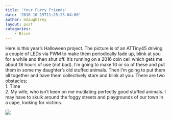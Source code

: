 ```yaml
---
title: 'Your Furry Friends'
date: '2010-10-19T11:25:25-04:00'
author: mdaughtrey
layout: post
categories:
    - Blink
---
```


Here is this year’s Halloween project. The picture is of an ATTiny45 driving a couple of LEDs via PWM to make them periodically fade up, blink at you for a while and then shut off. It’s running on a 2016 coin cell which gets me about 18 hours of use (not bad). I’m going to make 10 or so of these and put them in some my daughter’s old stuffed animals. Then I’m going to put them all together and have them collectively stare and blink at you. There are two obstacles;  
1\. Time  
2\. My wife, who isn’t keen on me mutilating perfectly good stuffed animals. I may have to skulk around the foggy streets and playgrounds of our town in a cape, looking for victims.

![](/assets/uploads/2010/10/20101019-120955.jpg)
